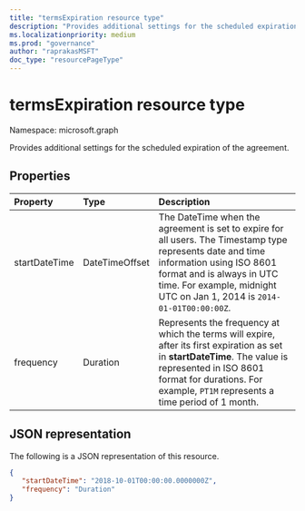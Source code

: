 ```yaml
---
title: "termsExpiration resource type"
description: "Provides additional settings for the scheduled expiration of the agreement."
ms.localizationpriority: medium
ms.prod: "governance"
author: "raprakasMSFT"
doc_type: "resourcePageType"
---
```



# termsExpiration resource type

Namespace: microsoft.graph

Provides additional settings for the scheduled expiration of the agreement.

## Properties

| Property                     | Type                      | Description |
| :--------------------------- | :------------------------ | :---------- |
| startDateTime|DateTimeOffset | The DateTime when the agreement is set to expire for all users. The Timestamp type represents date and time information using ISO 8601 format and is always in UTC time. For example, midnight UTC on Jan 1, 2014 is `2014-01-01T00:00:00Z`.|
| frequency| Duration | Represents the frequency at which the terms will expire, after its first expiration as set in **startDateTime**. The value is represented in ISO 8601 format for durations. For example, `PT1M` represents a time period of 1 month.|

## JSON representation

The following is a JSON representation of this resource.

<!-- {
  "blockType": "resource",
  "optionalProperties": [

  ],
  "@odata.type": "microsoft.graph.termsExpiration",
}-->

```json
{
   "startDateTime": "2018-10-01T00:00:00.0000000Z",
   "frequency": "Duration"
}
```

<!-- uuid: 8fcb5dbc-d5aa-4681-8e31-b001d5168d79
2015-10-25 14:57:30 UTC -->
<!--
{
  "type": "#page.annotation",
  "description": "termsExpiration complex type",
  "keywords": "",
  "section": "documentation",
  "tocPath": "",
  "suppressions": []
}
-->


